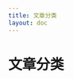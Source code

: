 ```yaml
---
title: 文章分类
layout: doc
---
```


<script setup>
import { data as posts } from './.vitepress/theme/posts.data'
import CategoryList from './.vitepress/theme/components/CategoryList.vue'
</script>

# 文章分类

<CategoryList :posts="posts" />
